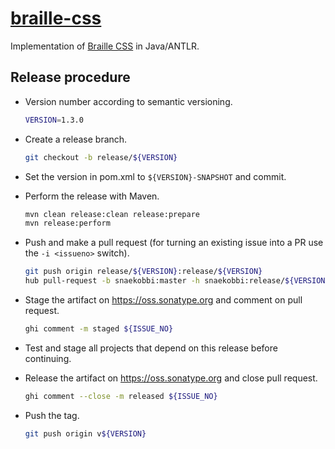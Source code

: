 [braille-css][]
===============

Implementation of [Braille CSS][braille-css-spec] in Java/ANTLR.

Release procedure
-----------------
- Version number according to semantic versioning.

  ```sh
  VERSION=1.3.0
  ```
  
- Create a release branch.

  ```sh
  git checkout -b release/${VERSION}
  ```
  
- Set the version in pom.xml to `${VERSION}-SNAPSHOT` and commit.
- Perform the release with Maven.

  ```sh
  mvn clean release:clean release:prepare
  mvn release:perform
  ```
  
- Push and make a pull request (for turning an existing issue into a PR use the `-i <issueno>` switch).

  ```sh
  git push origin release/${VERSION}:release/${VERSION}
  hub pull-request -b snaekobbi:master -h snaekobbi:release/${VERSION} -m "Release version ${VERSION}"
  ```
  
- Stage the artifact on https://oss.sonatype.org and comment on pull request.

  ```sh
  ghi comment -m staged ${ISSUE_NO}
  ```
  
- Test and stage all projects that depend on this release before continuing.
- Release the artifact on https://oss.sonatype.org and close pull request.

  ```sh
  ghi comment --close -m released ${ISSUE_NO}
  ```
  
- Push the tag.

  ```sh
  git push origin v${VERSION}
  ```
  

[braille-css-spec]: http://snaekobbi.github.io/braille-css-spec
[braille-css]: http://snaekobbi.github.io/braille-css
